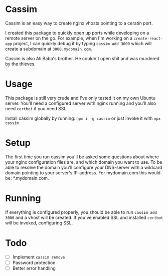# Cassim

Cassim is an easy way to create nginx vhosts pointing to a ceratin port.

I created this package to quickly open up ports while developing on a remote server on the go. For example, when I'm working on a `create-react-app` project, I can quickly debug it by typing `cassim add 3000` which will create a subdomain at `3000.mydomain.com`.

Cassim is also Ali Baba's brother. He couldn't open shit and was murdered by the thieves.

# Usage

This package is still very crude and I've only tested it on my own Ubuntu server. You'll need a configured server with nginx running and you'll also need `certbot` if you need SSL.

Install cassim globally by running: `npm i -g cassim` or just invoke it with `npx cassim`

# Setup

The first time you run cassim you'll be asked some questions about where your nginx configuration files are, and which domain you want to use. To be able to resolve the domain you'll configure your DNS-server with a wildcard domain pointing to your server's IP-address. For mydomain.com this would be: \*.mydomain.com.

# Running

If everything is configured properly, you should be able to run `cassim add 3000` and a vhost will be created. If you've enabled SSL and installed `certbot` will be invoked, configuring SSL.

# Todo

- [ ] Implement `cassim remove`
- [ ] Password protection
- [ ] Better error handling
